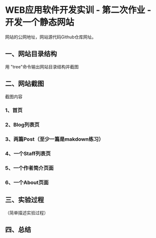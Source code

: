# WEB应用软件开发实训 - 第二次作业 - 开发一个静态网站

网站的公网地址，网站源代码Github仓库网址。

## 一、网站目录结构

用 "tree"命令输出网站目录结构并截图

## 二、网站截图
截图内容
### 1、首页

### 2、Blog列表页

### 3、两篇Post（至少一篇是makdown练习）

### 4、一个Staff列表页

### 5、一个作者简介页面

### 6、一个About页面

## 三、实验过程
（简单描述实验过程）
## 四、总结
